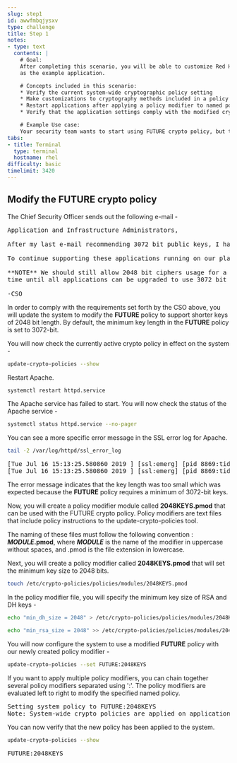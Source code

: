 ```yaml
---
slug: step1
id: awwfmbqjysxv
type: challenge
title: Step 1
notes:
- type: text
  contents: |
    # Goal:
    After completing this scenario, you will be able to customize Red Hat Enterprise Linux's system-wide cryptographic policies.  The scenario uses the Apache web server
    as the example application.

    # Concepts included in this scenario:
    * Verify the current system-wide cryptographic policy setting
    * Make customizations to cryptography methods included in a policy
    * Restart applications after applying a policy modifier to named policy
    * Verify that the application settings comply with the modified cryptographic policies

    # Example Use case:
    Your security team wants to start using FUTURE crypto policy, but the applications still need time to catch up. Your team needs to modify the FUTURE crypto policy to balance the needs of the security and application teams.
tabs:
- title: Terminal
  type: terminal
  hostname: rhel
difficulty: basic
timelimit: 3420
---
```

## Modify the FUTURE crypto policy

The Chief Security Officer sends out the following e-mail -
<pre class="file">
Application and Infrastructure Administrators,

After my last e-mail recommending 3072 bit public keys, I have received few concerns that some applications would need additional time for migration.

To continue supporting these applications running on our platform, and to provide more time for these applications to upgrade, my recommendation is to disallow TLS (1.0, and 1.1), and not allow SHA-1 hash usage.

**NOTE** We should still allow 2048 bit ciphers usage for a certain period of
time until all applications can be upgraded to use 3072 bit keys.

-CSO
</pre>

In order to comply with the requirements set forth by the CSO above, you will update the system to modify the **FUTURE** policy to support shorter keys of 2048 bit length. By default, the minimum key length in the **FUTURE** policy is set to 3072-bit.

You will now check the currently active crypto policy in effect on the system -

```bash
update-crypto-policies --show
```

Restart Apache.

```bash
systemctl restart httpd.service
```

The Apache service has failed to start. You will now check the status of the Apache service -

```bash
systemctl status httpd.service --no-pager
```

You can see a more specific error message in the SSL error log for Apache.

```bash
tail -2 /var/log/httpd/ssl_error_log
```

<pre class="file">
[Tue Jul 16 15:13:25.580860 2019 ] [ssl:emerg] [pid 8869:tid 140233336588544] AH02562: Failed to configure certificate fe80::42:acff:fe11:b:443:0 (with chain), check /etc/pki/tls/certs/localhost.crt
[Tue Jul 16 15:13:25.580860 2019 ] [ssl:emerg] [pid 8869:tid 140233336588544] SSL Library Error: error: 140AB18F: SSL routines: SSL_CTX_use_certificate:ee key too small
</pre>

The error message indicates that the key length was too small which was expected because
the **FUTURE** policy requires a minimum of 3072-bit keys.

Now, you will create a policy modifier module called **2048KEYS.pmod** that can be used with the FUTURE crypto policy. Policy modifiers are text files that include policy instructions to the update-crypto-policies tool.

The naming of these files must follow the following convention : **_MODULE_.pmod**, where **_MODULE_** is the name of the modifier in uppercase without spaces, and .pmod is the file extension in lowercase.

Next, you will create a policy modifier called **2048KEYS.pmod** that will set the minimum key size to 2048 bits.

```bash
touch /etc/crypto-policies/policies/modules/2048KEYS.pmod
```

In the policy modifier file, you will specify the minimum key size of RSA and DH keys -

```bash
echo "min_dh_size = 2048" > /etc/crypto-policies/policies/modules/2048KEYS.pmod
```

```bash
echo "min_rsa_size = 2048" >> /etc/crypto-policies/policies/modules/2048KEYS.pmod
```

You will now configure the system to use a modified **FUTURE** policy with our newly created policy modifier -

```bash
update-crypto-policies --set FUTURE:2048KEYS
```

If you want to apply multiple policy modifiers, you can chain together several policy modifiers separated using ':'.
The policy modifiers are evaluated left to right to modify the specified named policy.

<pre class="file">
Setting system policy to FUTURE:2048KEYS
Note: System-wide crypto policies are applied on application start-up. It is recommended to restart the system for the change to policies to fully take place.
</pre>

You can now verify that the new policy has been applied to the system.

```bash
update-crypto-policies --show
```

<pre class="file">
FUTURE:2048KEYS
</pre>
